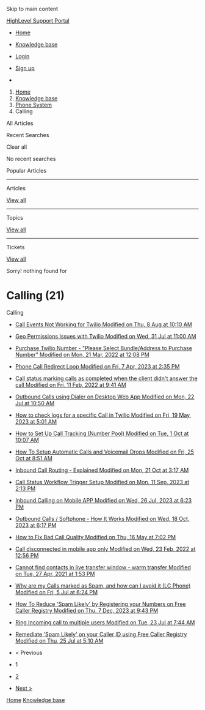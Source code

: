 Skip to main content

[ HighLevel Support Portal ](https://help.gohighlevel.com)

  * [ Home ](/support/home)
  * [ Knowledge base ](/support/solutions)

  * [Login](/support/login)
  * [Sign up](/support/signup)
  * 

  1. [Home](/support/home)
  2. [Knowledge base](/support/solutions)
  3. [Phone System](/support/solutions/48000415161)
  4. Calling

All  Articles 

Recent Searches

Clear all

No recent searches

Popular Articles

* * *

Articles

[View all](/support/search/solutions)

* * *

Topics

[View all](/support/search/topics)

* * *

Tickets

[View all](/support/search/tickets)

Sorry! nothing found for   

# Calling (21)

Calling

  * [ Call Events Not Working for Twilio Modified on Thu, 8 Aug at 10:10 AM  ](/support/solutions/articles/48000981465-call-events-not-working-for-twilio)
  * [ Geo Permissions Issues with Twilio Modified on Wed, 31 Jul at 11:00 AM  ](/support/solutions/articles/48000981435-geo-permissions-issues-with-twilio)
  * [ Purchase Twilio Number - "Please Select Bundle/Address to Purchase Number" Modified on Mon, 21 Mar, 2022 at 12:08 PM  ](/support/solutions/articles/48000981437-purchase-twilio-number-please-select-bundle-address-to-purchase-number-)
  * [ Phone Call Redirect Loop Modified on Fri, 7 Apr, 2023 at 2:35 PM  ](/support/solutions/articles/48001076653-phone-call-redirect-loop)
  * [ Call status marking calls as completed when the client didn't answer the call Modified on Fri, 11 Feb, 2022 at 9:41 AM  ](/support/solutions/articles/48001181825-call-status-marking-calls-as-completed-when-the-client-didn-t-answer-the-call)
  * [ Outbound Calls using Dialer on Desktop Web App Modified on Mon, 22 Jul at 10:50 AM  ](/support/solutions/articles/48001203554-outbound-calls-using-dialer-on-desktop-web-app)
  * [ How to check logs for a specific Call in Twilio Modified on Fri, 19 May, 2023 at 5:01 AM  ](/support/solutions/articles/48001229978-how-to-check-logs-for-a-specific-call-in-twilio)
  * [ How to Set Up Call Tracking (Number Pool) Modified on Tue, 1 Oct at 10:07 AM  ](/support/solutions/articles/48000981393-how-to-set-up-call-tracking-number-pool-)
  * [ How To Setup Automatic Calls and Voicemail Drops Modified on Fri, 25 Oct at 8:51 AM  ](/support/solutions/articles/48000981430-how-to-setup-automatic-calls-and-voicemail-drops)
  * [ Inbound Call Routing - Explained Modified on Mon, 21 Oct at 3:17 AM  ](/support/solutions/articles/48000981432-inbound-call-routing-explained)
  * [ Call Status Workflow Trigger Setup Modified on Mon, 11 Sep, 2023 at 2:13 PM  ](/support/solutions/articles/48001212511-call-status-workflow-trigger-setup)
  * [ Inbound Calling on Mobile APP Modified on Wed, 26 Jul, 2023 at 6:23 PM  ](/support/solutions/articles/48001224659-inbound-calling-on-mobile-app)
  * [ Outbound Calls / Softphone - How It Works Modified on Wed, 18 Oct, 2023 at 6:17 PM  ](/support/solutions/articles/48000981431-outbound-calls-softphone-how-it-works)
  * [ How to Fix Bad Call Quality Modified on Thu, 16 May at 7:02 PM  ](/support/solutions/articles/48000981694-how-to-fix-bad-call-quality)
  * [ Call disconnected in mobile app only Modified on Wed, 23 Feb, 2022 at 12:56 PM  ](/support/solutions/articles/48001172952-call-disconnected-in-mobile-app-only)
  * [ Cannot find contacts in live transfer window - warm transfer Modified on Tue, 27 Apr, 2021 at 1:53 PM  ](/support/solutions/articles/48001181939-cannot-find-contacts-in-live-transfer-window-warm-transfer)
  * [ Why are my Calls marked as Spam, and how can I avoid it (LC Phone) Modified on Fri, 5 Jul at 6:24 PM  ](/support/solutions/articles/48001231665-why-are-my-calls-marked-as-spam-and-how-can-i-avoid-it-lc-phone-)
  * [ How To Reduce 'Spam Likely' by Registering your Numbers on Free Caller Registry Modified on Thu, 7 Dec, 2023 at 9:43 PM  ](/support/solutions/articles/155000001557-how-to-reduce-spam-likely-by-registering-your-numbers-on-free-caller-registry)
  * [ Ring Incoming call to multiple users Modified on Tue, 23 Jul at 7:44 AM  ](/support/solutions/articles/155000002850-ring-incoming-call-to-multiple-users)
  * [ Remediate 'Spam Likely' on your Caller ID using Free Caller Registry Modified on Thu, 25 Jul at 5:10 AM  ](/support/solutions/articles/155000002883-remediate-spam-likely-on-your-caller-id-using-free-caller-registry)

  * < Previous
  * 1
  * [2](/support/solutions/folders/48000665895/page/2)
  * [Next >](/support/solutions/folders/48000665895/page/2)

[Home](/support/home) [Knowledge base](/support/solutions)
